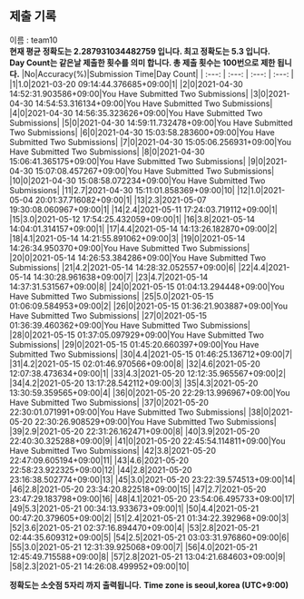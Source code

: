


  
## 제출 기록  
이름 : team10  
**현재 평균 정확도는 2.287931034482759 입니다. 최고 정확도는 5.3 입니다.**  
**Day Count는 같은날 제출한 횟수를 의미 합니다. 총 제출 횟수는 100번으로 제한 됩니다.**
|No|Accuracy(%)|Submission Time|Day Count|
| :---: | :---: | :---: | :---: |
|1|1.0|2021-03-20 09:14:44.376685+09:00|1|
|2|0|2021-04-30 14:52:31.903586+09:00|You Have Submitted Two Submissions|
|3|0|2021-04-30 14:54:53.316134+09:00|You Have Submitted Two Submissions|
|4|0|2021-04-30 14:56:35.323626+09:00|You Have Submitted Two Submissions|
|5|0|2021-04-30 14:59:11.732478+09:00|You Have Submitted Two Submissions|
|6|0|2021-04-30 15:03:58.283600+09:00|You Have Submitted Two Submissions|
|7|0|2021-04-30 15:05:06.256931+09:00|You Have Submitted Two Submissions|
|8|0|2021-04-30 15:06:41.365175+09:00|You Have Submitted Two Submissions|
|9|0|2021-04-30 15:07:08.457267+09:00|You Have Submitted Two Submissions|
|10|0|2021-04-30 15:08:58.072234+09:00|You Have Submitted Two Submissions|
|11|2.7|2021-04-30 15:11:01.858369+09:00|10|
|12|1.0|2021-05-04 20:01:37.716082+09:00|1|
|13|2.3|2021-05-07 19:30:08.060967+09:00|1|
|14|2.4|2021-05-11 17:24:03.719112+09:00|1|
|15|3.0|2021-05-12 17:54:25.432059+09:00|1|
|16|3.8|2021-05-14 14:04:01.314157+09:00|1|
|17|4.4|2021-05-14 14:13:26.182870+09:00|2|
|18|4.1|2021-05-14 14:21:55.891062+09:00|3|
|19|0|2021-05-14 14:26:34.950370+09:00|You Have Submitted Two Submissions|
|20|0|2021-05-14 14:26:53.384286+09:00|You Have Submitted Two Submissions|
|21|4.2|2021-05-14 14:28:32.052557+09:00|6|
|22|4.4|2021-05-14 14:30:28.961638+09:00|7|
|23|4.7|2021-05-14 14:37:31.531567+09:00|8|
|24|0|2021-05-15 01:04:13.294448+09:00|You Have Submitted Two Submissions|
|25|5.0|2021-05-15 01:06:09.584953+09:00|2|
|26|0|2021-05-15 01:36:21.903887+09:00|You Have Submitted Two Submissions|
|27|0|2021-05-15 01:36:39.460362+09:00|You Have Submitted Two Submissions|
|28|0|2021-05-15 01:37:05.097929+09:00|You Have Submitted Two Submissions|
|29|0|2021-05-15 01:45:20.660397+09:00|You Have Submitted Two Submissions|
|30|4.4|2021-05-15 01:46:25.136712+09:00|7|
|31|4.2|2021-05-15 02:01:46.970566+09:00|8|
|32|4.6|2021-05-20 12:07:38.473634+09:00|1|
|33|4.3|2021-05-20 12:12:35.965567+09:00|2|
|34|4.2|2021-05-20 13:17:28.542112+09:00|3|
|35|4.3|2021-05-20 13:30:59.359565+09:00|4|
|36|0|2021-05-20 22:29:13.996967+09:00|You Have Submitted Two Submissions|
|37|0|2021-05-20 22:30:01.071991+09:00|You Have Submitted Two Submissions|
|38|0|2021-05-20 22:30:26.908529+09:00|You Have Submitted Two Submissions|
|39|2.9|2021-05-20 22:31:26.162471+09:00|8|
|40|3.9|2021-05-20 22:40:30.325288+09:00|9|
|41|0|2021-05-20 22:45:54.114811+09:00|You Have Submitted Two Submissions|
|42|3.8|2021-05-20 22:47:09.605194+09:00|11|
|43|4.6|2021-05-20 22:58:23.922325+09:00|12|
|44|2.8|2021-05-20 23:16:38.502774+09:00|13|
|45|3.0|2021-05-20 23:22:39.574513+09:00|14|
|46|2.8|2021-05-20 23:34:20.822518+09:00|15|
|47|2.7|2021-05-20 23:47:29.183798+09:00|16|
|48|4.1|2021-05-20 23:54:06.495733+09:00|17|
|49|5.3|2021-05-21 00:34:13.933673+09:00|1|
|50|4.4|2021-05-21 00:47:20.379605+09:00|2|
|51|2.4|2021-05-21 01:34:22.392968+09:00|3|
|52|3.6|2021-05-21 02:37:16.894470+09:00|4|
|53|2.8|2021-05-21 02:44:35.609312+09:00|5|
|54|2.5|2021-05-21 03:03:31.976860+09:00|6|
|55|3.0|2021-05-21 12:31:39.925068+09:00|7|
|56|4.0|2021-05-21 12:45:49.715588+09:00|8|
|57|2.8|2021-05-21 13:04:21.684603+09:00|9|
|58|2.3|2021-05-21 14:26:08.499952+09:00|10|


**정확도는 소숫점 5자리 까지 출력됩니다.**
**Time zone is seoul,korea (UTC+9:00)**
